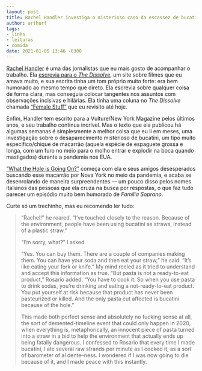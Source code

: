 ```yaml
---
layout: post
title: Rachel Handler investiga o misterioso caso da escassez de bucatini
author: arthurf
tags:
- links
- leituras
- comida
date: 2021-01-05 13:46 -0300
---
```

[Rachel Handler](https://twitter.com/rachel_handler) é uma das jornalistas que eu mais gosto de acompanhar o trabalho. Ela [escrevia para o *The Dissolve*](http://thedissolve.com/authors/rachelhandler/), um site sobre filmes que eu amava muito, e sua escrita tinha um tom próprio muito forte: era bem humorado ao mesmo tempo que direto. Ela escrevia sobre qualquer coisa de forma clara, mas conseguia colocar tangentes nos assuntos com observações incisivas e hilárias. Ela tinha uma coluna no *The Dissolve* chamada [“Female Stuff”](http://thedissolve.com/news/category/female-stuff/) que eu revisito até hoje.

Enfim, Handler tem escrito para a Vulture/New York Magazine pelos últimos anos, e seu trabalho continua incrível. Mas o texto que ela publicou há algumas semanas é simplesmente a melhor coisa que eu li em meses, uma investigação sobre o desaparecimento misterioso de bucatini, um tipo muito específico/chique de macarrão (aquela espécie de espaguete grossa e longa, com um furo no meio para o molho entrar e explodir na boca quando mastigados) durante a pandemia nos EUA.

[“What the Hole is Going On?”](https://www.grubstreet.com/2020/12/2020-bucatini-shortage-investigation.html) começa com ela e seus amigos desesperados buscando esse macarrão por Nova York no meio da pandemia, e acaba se desenrolando de maneira surpreendentes — um pouco disso pelos nomes italianos das pessoas que ela cruza na busca por respostas, o que faz tudo parecer um episódio muito bem humorado de *Família Soprano*.

Curte só um trechinho, mas eu recomendo ler tudo:

> “Rachel!” he roared. “I’ve touched closely to the reason. Because of the environment, people have been using bucatini as straws, instead of a plastic straw.”
> 
> “I’m sorry, what?” I asked.
> 
> “Yes. You can buy them. There are a couple of companies making them. You can have your soda and then eat your straw,” he said. “It’s like eating your fork or knife.” My mind reeled as it tried to understand and accept this information as true. “But pasta is not a ready-to-eat product,” Rosario added. “You have to cook it. So when you use pasta to drink sodas, you’re drinking and eating a not-ready-to-eat product. You put yourself at risk because that product has never been pasteurized or killed. And the only pasta cut affected is bucatini because of the hole.”
> 
> This made both perfect sense and absolutely no fucking sense at all, the sort of demented-timeline event that could only happen in 2020, when everything is, metaphorically, an innocent piece of pasta turned into a straw in a bid to help the environment that actually ends up being fatally dangerous. I confessed to Rosario that every time I made bucatini, I ate several raw strands per minute as I cooked it, as a sort of barometer of al dente–ness. I wondered if I was now going to die because of it, and I made peace with this instantly.
